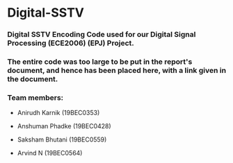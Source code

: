 # Digital-SSTV

### Digital SSTV Encoding Code used for our Digital Signal Processing (ECE2006) (EPJ) Project.
### The entire code was too large to be put in the report's document, and hence has been placed here, with a link given in the document.

### Team members:
  - Anirudh Karnik    (19BEC0353)
  
  - Anshuman Phadke   (19BEC0428)
  
  - Saksham Bhutani   (19BEC0559)
  
  - Arvind N          (19BEC0564)
